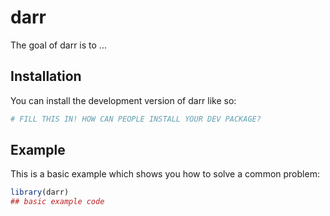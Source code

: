
# darr

<!-- badges: start -->
<!-- badges: end -->

The goal of darr is to ...

## Installation

You can install the development version of darr like so:

``` r
# FILL THIS IN! HOW CAN PEOPLE INSTALL YOUR DEV PACKAGE?
```

## Example

This is a basic example which shows you how to solve a common problem:

``` r
library(darr)
## basic example code
```

